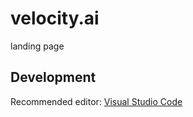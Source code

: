 # velocity.ai
landing page 

## Development

Recommended editor: [Visual Studio Code](https://code.visualstudio.com/)
